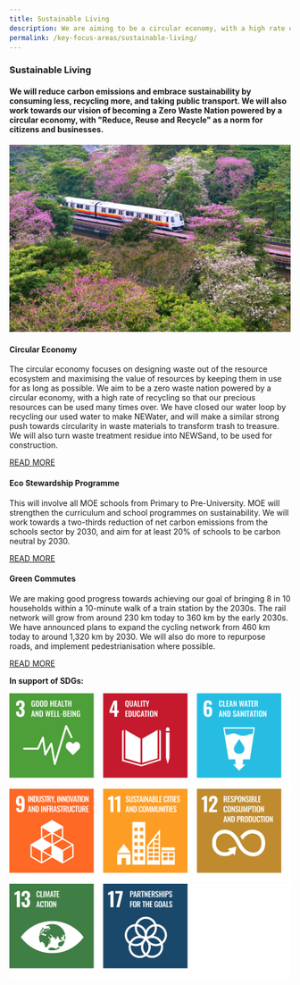 ```yaml
---
title: Sustainable Living
description: We are aiming to be a circular economy, with a high rate of recycling and reuse. From recycling food to NEWSand, learn how the Singapore Green Plan 2030 will help us become a circular economy. 
permalink: /key-focus-areas/sustainable-living/
---
```


### Sustainable Living

#### We will reduce carbon emissions and embrace sustainability by consuming less, recycling more, and taking public transport. We will also work towards our vision of becoming a Zero Waste Nation powered by a circular economy, with "Reduce, Reuse and Recycle" as a norm for citizens and businesses.

<img src="/images/framework/framework_sustainableliving.jpg" alt="Sustainable Living"> 

#### Circular Economy

The circular economy focuses on designing waste out of the resource ecosystem and maximising the value of resources by keeping them in use for as long as possible. We aim to be a zero waste nation powered by a circular economy, with a high rate of recycling so that our precious resources can be used many times over. We have closed our water loop by recycling our used water to make NEWater, and will make a similar strong push towards circularity in waste materials to transform trash to treasure. We will also turn waste treatment residue into NEWSand, to be used for construction.

[READ MORE](https://www.towardszerowaste.gov.sg/)
 

#### Eco Stewardship Programme

This will involve all MOE schools from Primary to Pre-University. MOE will strengthen the curriculum and school programmes on sustainability. We will work towards a two-thirds reduction of net carbon emissions from the schools sector by 2030, and aim for at least 20% of schools to be carbon neutral by 2030.

[READ MORE](https://www.moe.gov.sg/microsites/cos2021/nurturing-environmental-stewards.html)

#### Green Commutes

We are making good progress towards achieving our goal of bringing 8 in 10 households within a 10-minute walk of a train station by the 2030s. The rail network will grow from around 230 km today to 360 km by the early 2030s. We have announced plans to expand the cycling network from 460 km today to around 1,320 km by 2030. We will also do more to repurpose roads, and implement pedestrianisation where possible.

[READ MORE](https://www.mot.gov.sg/what-we-do/green-transport/sustainable-land-transport)



**In support of SDGs:**

<div class="sdg-container">
	<img class="sdg-image" src="/images/framework/sustainableliving_01.jpg" alt="3 4 6" />
	<img class="sdg-image" src="/images/framework/sustainableliving_02.jpg" alt="9 11 12" />
	<img class="sdg-image" src="/images/framework/sustainableliving_03.jpg" alt="13 17" />
	<div class="sdg-image"></div>
</div>
